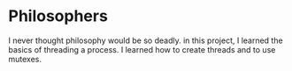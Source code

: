 # Philosophers
I never thought philosophy would be so deadly.
in this project, I learned the basics of threading a process.
I learned how to create threads and to use mutexes.
